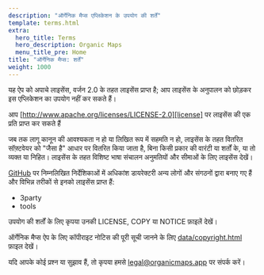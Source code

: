 ```yaml
---
description: "ऑर्गेनिक मैप्स एप्लिकेशन के उपयोग की शर्तें"
template: terms.html
extra:
  hero_title: Terms
  hero_description: Organic Maps 
  menu_title_pre: Home
title: "ऑर्गेनिक मैप्स: शर्तें"
weight: 1000
---
```


यह ऐप को अपाचे लाइसेंस, वर्जन 2.0 के तहत लाइसेंस प्राप्त है; आप लाइसेंस के
अनुपालन को छोड़कर इस एप्लिकेशन का उपयोग नहीं कर सकते हैं।

आप [http://www.apache.org/licenses/LICENSE-2.0][license] पर लाइसेंस की एक
प्रति प्राप्त कर सकते हैं

जब तक लागू कानून की आवश्यकता न हो या लिखित रूप में सहमति न हो, लाइसेंस के
तहत वितरित सॉफ़्टवेयर को "जैसा है" आधार पर वितरित किया जाता है, बिना किसी
प्रकार की वारंटी या शर्तों के, या तो व्यक्त या निहित। लाइसेंस के तहत विशिष्ट
भाषा संचालन अनुमतियों और सीमाओं के लिए लाइसेंस देखें।

[GitHub][github] पर निम्नलिखित निर्देशिकाओं में अधिकांश डायरेक्टरी अन्य
लोगों और संगठनों द्वारा बनाए गए हैं और विभिन्न तरीकों से इनको लाइसेंस
प्राप्त हैं:

- 3party
- tools

उपयोग की शर्तों के लिए कृपया उनकी LICENSE, COPY या NOTICE फ़ाइलें देखें।

ऑर्गेनिक मैप्स ऐप के लिए कॉपीराइट नोटिस की पूरी सूची जानने के लिए
[data/copyright.html][copyright] फ़ाइल देखें।

यदि आपके कोई प्रश्न या सुझाव हैं, तो कृपया हमसे
[legal@organicmaps.app](mailto:legal@organicmaps.app) पर संपर्क करें।

[github]: https://github.com/organicmaps/organicmaps
[license]: http://www.apache.org/licenses/LICENSE-2.0
[copyright]: https://htmlpreview.github.io/?https://github.com/organicmaps/organicmaps/master/data/copyright.html
